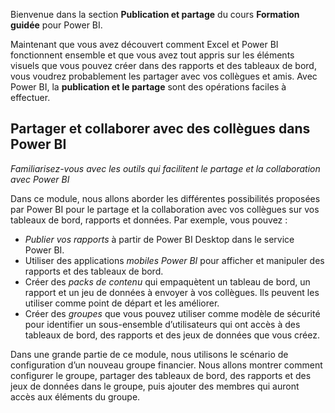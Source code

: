 Bienvenue dans la section **Publication et partage** du cours **Formation guidée** pour Power BI.

Maintenant que vous avez découvert comment Excel et Power BI fonctionnent ensemble et que vous avez tout appris sur les éléments visuels que vous pouvez créer dans des rapports et des tableaux de bord, vous voudrez probablement les partager avec vos collègues et amis. Avec Power BI, la **publication et le partage** sont des opérations faciles à effectuer.

## <a name="share-and-collaborate-with-colleagues-in-power-bi"></a>Partager et collaborer avec des collègues dans Power BI
*Familiarisez-vous avec les outils qui facilitent le partage et la collaboration avec Power BI*

Dans ce module, nous allons aborder les différentes possibilités proposées par Power BI pour le partage et la collaboration avec vos collègues sur vos tableaux de bord, rapports et données. Par exemple, vous pouvez :

* *Publier vos rapports* à partir de Power BI Desktop dans le service Power BI.
* Utiliser des applications *mobiles Power BI* pour afficher et manipuler des rapports et des tableaux de bord.
* Créer des *packs de contenu* qui empaquètent un tableau de bord, un rapport et un jeu de données à envoyer à vos collègues. Ils peuvent les utiliser comme point de départ et les améliorer.
* Créer des *groupes* que vous pouvez utiliser comme modèle de sécurité pour identifier un sous-ensemble d’utilisateurs qui ont accès à des tableaux de bord, des rapports et des jeux de données que vous créez.

Dans une grande partie de ce module, nous utilisons le scénario de configuration d’un nouveau groupe financier. Nous allons montrer comment configurer le groupe, partager des tableaux de bord, des rapports et des jeux de données dans le groupe, puis ajouter des membres qui auront accès aux éléments du groupe.

